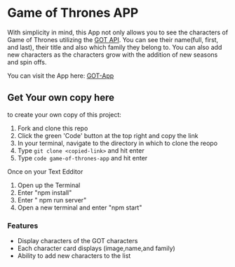 # Game of Thrones APP

With simplicity in mind, this App not only allows you to see the characters of Game of Thrones utilizing the [GOT API](https://thronesapi.com/). You can see their name(full, first, and last), their title and also which family they belong to. You can also add new characters as the characters grow with the addition of new seasons and spin offs.

You can visit the App here: [GOT-App]()

## Get Your own copy here

to create your own copy of this project:

1. Fork and clone this repo
2. Click the green 'Code' button at the top right and copy the link
3. In your terminal, navigate to the directory in which to clone the reopo
4. Type `git clone <copied-link>` and hit enter
5. Type `code game-of-thrones-app` and hit enter

Once on your Text Edditor

1. Open up the Terminal
2. Enter "npm install"
3. Enter " npm run server"
4. Open a new terminal and enter "npm start"

### Features

- Display characters of the GOT characters
- Each character card displays (image,name,and family)
- Ability to add new characters to the list
